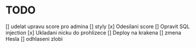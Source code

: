 # TODO

[] udelat upravu score pro admina
[] styly
[x] Odesilani score
[] Opravit SQL injection
[x] Ukladani nicku do prohlizece
[] Deploy na krakena
[] zmena Hesla
[] odhlaseni zlobi
